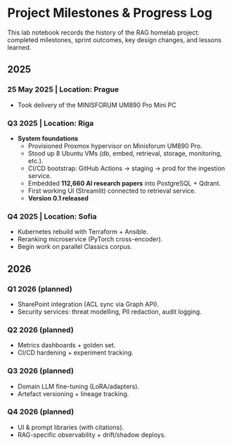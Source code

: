 # Project Milestones & Progress Log

This lab notebook records the history of the RAG homelab project: completed milestones, sprint outcomes, key design changes, and lessons learned.  

## 2025
### 25 May 2025 | Location: Prague
- Took delivery of the MINISFORUM UM890 Pro Mini PC

### Q3 2025 | Location: Riga
- **System foundations**  
  - Provisioned Proxmox hypervisor on Minisforum UM890 Pro.  
  - Stood up 8 Ubuntu VMs (db, embed, retrieval, storage, monitoring, etc.).  
  - CI/CD bootstrap: GitHub Actions → staging → prod for the ingestion service.  
  - Embedded **112,660 AI research papers** into PostgreSQL + Qdrant.  
  - First working UI (Streamlit) connected to retrieval service.  
  - **Version 0.1 released**

### Q4 2025 | Location: Sofia
- Kubernetes rebuild with Terraform + Ansible.  
- Reranking microservice (PyTorch cross-encoder).  
- Begin work on parallel Classics corpus.  


## 2026

### Q1 2026 (planned)
- SharePoint integration (ACL sync via Graph API).  
- Security services: threat modelling, PII redaction, audit logging.  

### Q2 2026 (planned)
- Metrics dashboards + golden set.  
- CI/CD hardening + experiment tracking.  

### Q3 2026 (planned)
- Domain LLM fine-tuning (LoRA/adapters).  
- Artefact versioning + lineage tracking.  

### Q4 2026 (planned)
- UI & prompt libraries (with citations).  
- RAG-specific observability + drift/shadow deploys.  
